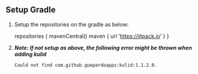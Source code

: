 ## Setup Gradle

1. Setup the repositories on the gradle as below:

    
    repositories {
        mavenCentral()
        maven {
            url 'https://jitpack.io'
        }
    }

2. ***Note: If not setup as above, the following error might be thrown when adding kulid***
    
    ```Could not find com.github.guepardoapps:kulid:1.1.2.0.```
